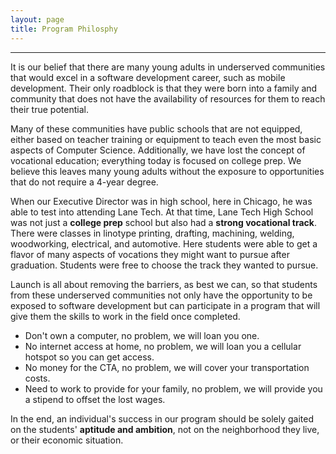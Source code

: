 ```yaml
---
layout: page
title: Program Philosphy
---
```


---
It is our belief that there are many young adults in underserved communities that would excel in a software development career, such as mobile development. Their only roadblock is that they were born into a family and community that does not have the availability of resources for them to reach their true potential.

Many of these communities have public schools that are not equipped, either based on teacher training or equipment to teach even the most basic aspects of Computer Science. Additionally, we have lost the concept of vocational education; everything today is focused on college prep. We believe this leaves many young adults without the exposure to opportunities that do not require a 4-year degree.

When our Executive Director was in high school, here in Chicago, he was able to test into attending Lane Tech. At that time, Lane Tech High School was not just a **college prep** school but also had a **strong vocational track**. There were classes in linotype printing, drafting, machining, welding, woodworking, electrical, and automotive. Here students were able to get a flavor of many aspects of vocations they might want to pursue after graduation. Students were free to choose the track they wanted to pursue.

Launch is all about removing the barriers, as best we can, so that students from these underserved communities not only have the opportunity to be exposed to software development but can participate in a program that will give them the skills to work in the field once completed.

* Don't own a computer, no problem, we will loan you one.
* No internet access at home, no problem, we will loan you a cellular hotspot so you can get access.
* No money for the CTA, no problem, we will cover your transportation costs.
* Need to work to provide for your family, no problem, we will provide you a stipend to offset the lost wages.

In the end, an individual's success in our program should be solely gaited on the students' **aptitude and ambition**, not on the neighborhood they live, or their economic situation.
